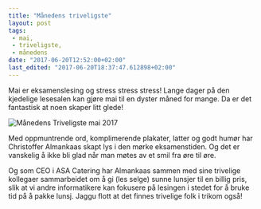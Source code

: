 ```yaml
---
title: "Månedens triveligste"
layout: post
tags: 
 - mai,
 - triveligste,
 - månedens
date: "2017-06-20T12:52:00+02:00"
last_edited: "2017-06-20T18:37:47.612898+02:00"
---
```

Mai er eksamenslesing og stress stress stress! Lange dager på den kjedelige lesesalen kan gjøre mai til en dyster måned for mange. Da er det fantastisk at noen skaper litt glede!

![Månedens Triveligste mai 2017](https://online.ntnu.no/media/images/responsive/a14bdc46-a8df-4257-bac2-31660e379b81.jpeg)

Med oppmuntrende ord, komplimerende plakater, latter og godt humør har Christoffer Almankaas skapt lys i den mørke eksamenstiden. Og det er vanskelig å ikke bli glad når man møtes av et smil fra øre til øre.

Og som CEO i ASA Catering har Almankaas sammen med sine trivelige kollegaer sammarbeidet om å gi (les selge) sunne lunsjer til en billig pris, slik at vi andre informatikere kan fokusere på lesingen i stedet for å bruke tid på å pakke lunsj. Jaggu flott at det finnes trivelige folk i trikom også!
